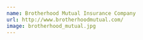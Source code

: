 ```yaml
---
name: Brotherhood Mutual Insurance Company
url: http://www.brotherhoodmutual.com/ 
image: brotherhood_mutual.jpg 
---
```


